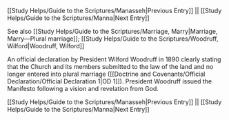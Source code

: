 [[Study Helps/Guide to the Scriptures/Manasseh|Previous Entry]]  ||  [[Study Helps/Guide to the Scriptures/Manna|Next Entry]]

 See also [[Study Helps/Guide to the Scriptures/Marriage, Marry|Marriage, Marry—Plural marriage]]; [[Study Helps/Guide to the Scriptures/Woodruff, Wilford|Woodruff, Wilford]]

 An official declaration by President Wilford Woodruff in 1890 clearly stating that the Church and its members submitted to the law of the land and no longer entered into plural marriage ([[Doctrine and Covenants/Official Declaration/Official Declaration 1|OD 1]]). President Woodruff issued the Manifesto following a vision and revelation from God.

[[Study Helps/Guide to the Scriptures/Manasseh|Previous Entry]]  ||  [[Study Helps/Guide to the Scriptures/Manna|Next Entry]]